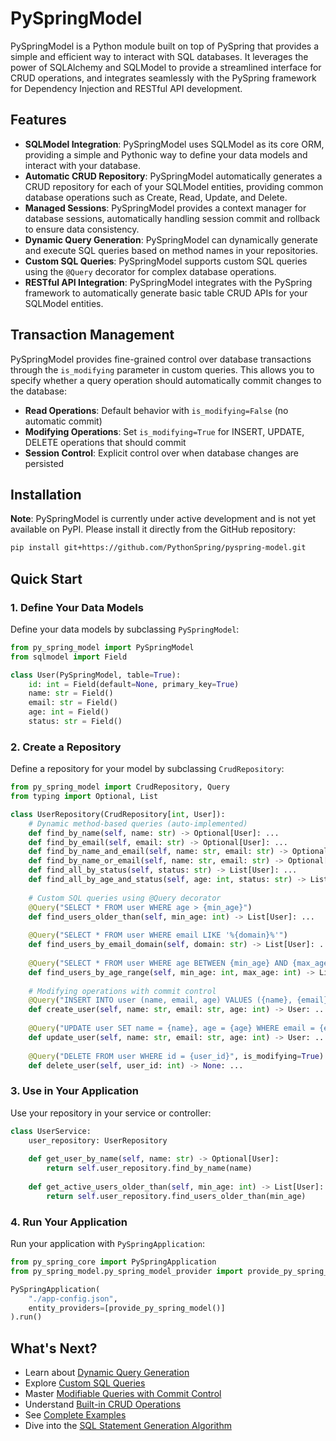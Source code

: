 # PySpringModel

PySpringModel is a Python module built on top of PySpring that provides a simple and efficient way to interact with SQL databases. It leverages the power of SQLAlchemy and SQLModel to provide a streamlined interface for CRUD operations, and integrates seamlessly with the PySpring framework for Dependency Injection and RESTful API development.

## Features

- **SQLModel Integration**: PySpringModel uses SQLModel as its core ORM, providing a simple and Pythonic way to define your data models and interact with your database.
- **Automatic CRUD Repository**: PySpringModel automatically generates a CRUD repository for each of your SQLModel entities, providing common database operations such as Create, Read, Update, and Delete.
- **Managed Sessions**: PySpringModel provides a context manager for database sessions, automatically handling session commit and rollback to ensure data consistency.
- **Dynamic Query Generation**: PySpringModel can dynamically generate and execute SQL queries based on method names in your repositories.
- **Custom SQL Queries**: PySpringModel supports custom SQL queries using the `@Query` decorator for complex database operations.
- **RESTful API Integration**: PySpringModel integrates with the PySpring framework to automatically generate basic table CRUD APIs for your SQLModel entities.

## Transaction Management

PySpringModel provides fine-grained control over database transactions through the `is_modifying` parameter in custom queries. This allows you to specify whether a query operation should automatically commit changes to the database:

- **Read Operations**: Default behavior with `is_modifying=False` (no automatic commit)
- **Modifying Operations**: Set `is_modifying=True` for INSERT, UPDATE, DELETE operations that should commit
- **Session Control**: Explicit control over when database changes are persisted

## Installation

**Note**: PySpringModel is currently under active development and is not yet available on PyPI. Please install it directly from the GitHub repository:

```bash
pip install git+https://github.com/PythonSpring/pyspring-model.git
```

## Quick Start

### 1. Define Your Data Models

Define your data models by subclassing `PySpringModel`:

```python
from py_spring_model import PySpringModel
from sqlmodel import Field

class User(PySpringModel, table=True):
    id: int = Field(default=None, primary_key=True)
    name: str = Field()
    email: str = Field()
    age: int = Field()
    status: str = Field()
```

### 2. Create a Repository

Define a repository for your model by subclassing `CrudRepository`:

```python
from py_spring_model import CrudRepository, Query
from typing import Optional, List

class UserRepository(CrudRepository[int, User]):
    # Dynamic method-based queries (auto-implemented)
    def find_by_name(self, name: str) -> Optional[User]: ...
    def find_by_email(self, email: str) -> Optional[User]: ...
    def find_by_name_and_email(self, name: str, email: str) -> Optional[User]: ...
    def find_by_name_or_email(self, name: str, email: str) -> Optional[User]: ...
    def find_all_by_status(self, status: str) -> List[User]: ...
    def find_all_by_age_and_status(self, age: int, status: str) -> List[User]: ...
    
    # Custom SQL queries using @Query decorator
    @Query("SELECT * FROM user WHERE age > {min_age}")
    def find_users_older_than(self, min_age: int) -> List[User]: ...
    
    @Query("SELECT * FROM user WHERE email LIKE '%{domain}%'")
    def find_users_by_email_domain(self, domain: str) -> List[User]: ...
    
    @Query("SELECT * FROM user WHERE age BETWEEN {min_age} AND {max_age}")
    def find_users_by_age_range(self, min_age: int, max_age: int) -> List[User]: ...
    
    # Modifying operations with commit control
    @Query("INSERT INTO user (name, email, age) VALUES ({name}, {email}, {age}) RETURNING *", is_modifying=True)
    def create_user(self, name: str, email: str, age: int) -> User: ...
    
    @Query("UPDATE user SET name = {name}, age = {age} WHERE email = {email} RETURNING *", is_modifying=True)
    def update_user(self, name: str, email: str, age: int) -> User: ...
    
    @Query("DELETE FROM user WHERE id = {user_id}", is_modifying=True)
    def delete_user(self, user_id: int) -> None: ...
```

### 3. Use in Your Application

Use your repository in your service or controller:

```python
class UserService:
    user_repository: UserRepository
    
    def get_user_by_name(self, name: str) -> Optional[User]:
        return self.user_repository.find_by_name(name)
    
    def get_active_users_older_than(self, min_age: int) -> List[User]:
        return self.user_repository.find_users_older_than(min_age)
```

### 4. Run Your Application

Run your application with `PySpringApplication`:

```python
from py_spring_core import PySpringApplication
from py_spring_model.py_spring_model_provider import provide_py_spring_model

PySpringApplication(
    "./app-config.json",
    entity_providers=[provide_py_spring_model()]
).run()
```

## What's Next?

- Learn about [Dynamic Query Generation](dynamic-queries.md)
- Explore [Custom SQL Queries](custom-queries.md)
- Master [Modifiable Queries with Commit Control](modifiable-queries.md)
- Understand [Built-in CRUD Operations](crud-operations.md)
- See [Complete Examples](examples.md)
- Dive into the [SQL Statement Generation Algorithm](sql-statement-algorithm.md) 